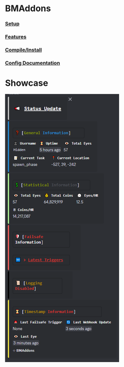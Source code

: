 # BMAddons

 ### [Setup](docs/setup.md)
 ### [Features](docs/features.md)
 ### [Compile/Install](docs/compile.md)
 ### [Config Documentation](docs/config.md)

# Showcase

![image](docs/assets/bmastatus.png)